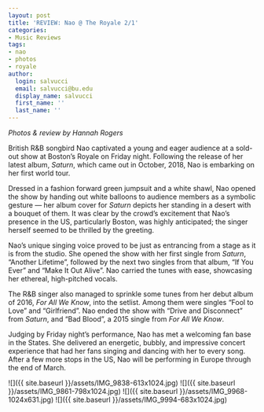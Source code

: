 ```yaml
---
layout: post
title: 'REVIEW: Nao @ The Royale 2/1'
categories:
- Music Reviews
tags:
- nao
- photos
- royale
author:
  login: salvucci
  email: salvucci@bu.edu
  display_name: salvucci
  first_name: ''
  last_name: ''
---
```

_Photos & review by Hannah Rogers_

British R&B songbird Nao captivated a young and eager audience at a sold-out show at Boston’s Royale on Friday night. Following the release of her latest album, _Saturn_, which came out in October, 2018, Nao is embarking on her first world tour.

Dressed in a fashion forward green jumpsuit and a white shawl, Nao opened the show by handing out white balloons to audience members as a symbolic gesture — her album cover for _Saturn_ depicts her standing in a desert with a bouquet of them. It was clear by the crowd’s excitement that Nao’s presence in the US, particularly Boston, was highly anticipated; the singer herself seemed to be thrilled by the greeting.

Nao’s unique singing voice proved to be just as entrancing from a stage as it is from the studio. She opened the show with her first single from _Saturn_, “Another Lifetime”, followed by the next two singles from that album, “If You Ever” and “Make It Out Alive”. Nao carried the tunes with ease, showcasing her ethereal, high-pitched vocals.

The R&B singer also managed to sprinkle some tunes from her debut album of 2016, _For All We Know_, into the setlist. Among them were singles “Fool to Love” and “Girlfriend”. Nao ended the show with “Drive and Disconnect” from _Saturn_, and “Bad Blood”, a 2015 single from _For All We Know_.

Judging by Friday night’s performance, Nao has met a welcoming fan base in the States. She delivered an energetic, bubbly, and impressive concert experience that had her fans singing and dancing with her to every song. After a few more stops in the US, Nao will be performing in Europe through the end of March.

![]({{ site.baseurl }}/assets/IMG_9838-613x1024.jpg) ![]({{ site.baseurl }}/assets/IMG_9861-798x1024.jpg) ![]({{ site.baseurl }}/assets/IMG_9968-1024x631.jpg) ![]({{ site.baseurl }}/assets/IMG_9994-683x1024.jpg)